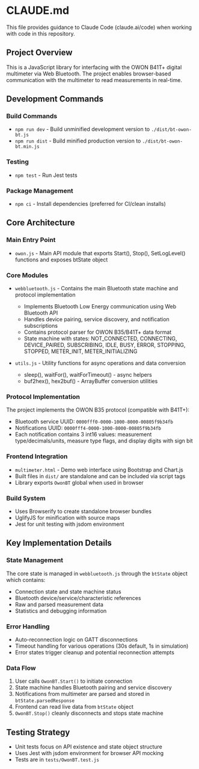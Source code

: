 # CLAUDE.md

This file provides guidance to Claude Code (claude.ai/code) when working with code in this repository.

## Project Overview

This is a JavaScript library for interfacing with the OWON B41T+ digital multimeter via Web Bluetooth. The project enables browser-based communication with the multimeter to read measurements in real-time.

## Development Commands

### Build Commands
- `npm run dev` - Build unminified development version to `./dist/bt-owon-bt.js`
- `npm run dist` - Build minified production version to `./dist/bt-owon-bt.min.js`

### Testing
- `npm test` - Run Jest tests

### Package Management
- `npm ci` - Install dependencies (preferred for CI/clean installs)

## Core Architecture

### Main Entry Point
- `owon.js` - Main API module that exports Start(), Stop(), SetLogLevel() functions and exposes btState object

### Core Modules
- `webbluetooth.js` - Contains the main Bluetooth state machine and protocol implementation
  - Implements Bluetooth Low Energy communication using Web Bluetooth API
  - Handles device pairing, service discovery, and notification subscriptions
  - Contains protocol parser for OWON B35/B41T+ data format
  - State machine with states: NOT_CONNECTED, CONNECTING, DEVICE_PAIRED, SUBSCRIBING, IDLE, BUSY, ERROR, STOPPING, STOPPED, METER_INIT, METER_INITIALIZING

- `utils.js` - Utility functions for async operations and data conversion
  - sleep(), waitFor(), waitForTimeout() - async helpers
  - buf2hex(), hex2buf() - ArrayBuffer conversion utilities

### Protocol Implementation
The project implements the OWON B35 protocol (compatible with B41T+):
- Bluetooth service UUID: `0000fff0-0000-1000-8000-00805f9b34fb`
- Notifications UUID: `0000fff4-0000-1000-8000-00805f9b34fb`
- Each notification contains 3 int16 values: measurement type/decimals/units, measure type flags, and display digits with sign bit

### Frontend Integration
- `multimeter.html` - Demo web interface using Bootstrap and Chart.js
- Built files in `dist/` are standalone and can be included via script tags
- Library exports `OwonBT` global when used in browser

### Build System
- Uses Browserify to create standalone browser bundles
- UglifyJS for minification with source maps
- Jest for unit testing with jsdom environment

## Key Implementation Details

### State Management
The core state is managed in `webbluetooth.js` through the `btState` object which contains:
- Connection state and state machine status
- Bluetooth device/service/characteristic references
- Raw and parsed measurement data
- Statistics and debugging information

### Error Handling
- Auto-reconnection logic on GATT disconnections
- Timeout handling for various operations (30s default, 1s in simulation)
- Error states trigger cleanup and potential reconnection attempts

### Data Flow
1. User calls `OwonBT.Start()` to initiate connection
2. State machine handles Bluetooth pairing and service discovery
3. Notifications from multimeter are parsed and stored in `btState.parsedResponse`
4. Frontend can read live data from `btState` object
5. `OwonBT.Stop()` cleanly disconnects and stops state machine

## Testing Strategy
- Unit tests focus on API existence and state object structure
- Uses Jest with jsdom environment for browser API mocking
- Tests are in `tests/OwonBT.test.js`